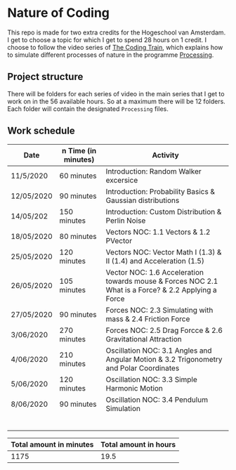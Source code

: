 # Nature of Coding
This repo is made for two extra credits for the Hogeschool van Amsterdam. I get to choose a topic for which I get to spend 28 hours on 1 credit. I choose to follow the video series of [The Coding Train](https://www.youtube.com/user/shiffman/playlists?view=50&sort=dd&shelf_id=6), which explains how to simulate different processes of nature in the programme [Processing](https://processing.org/).

## Project structure
There will be folders for each series of video in the main series that I get to work on in the 56 available hours. So at a maximum there will be 12 folders. Each folder will contain the designated `Processing` files. 

## Work schedule

| Date  | n Time (in minutes)  | Activity  |
|---|---|---|
| 11/5/2020 | 60 minutes | Introduction: Random Walker excersice  |
| 12/05/2020 | 90 minutes | Introduction: Probability Basics & Gaussian distributions  |
| 14/05/202  | 150 minutes  | Introduction: Custom Distribution & Perlin Noise  |
| 18/05/2020  | 80 minutes  | Vectors NOC: 1.1 Vectors & 1.2 PVector  |
| 25/05/2020 | 120 minutes  | Vectors NOC: Vector Math I (1.3) & II (1.4) and Acceleration (1.5)  |
| 26/05/2020  | 105 minutes  | Vector NOC: 1.6 Acceleration towards mouse & Forces NOC 2.1 What is a Force? & 2.2 Applying a Force  |
| 27/05/2020 | 90 minutes  | Forces NOC: 2.3 Simulating with mass & 2.4 Friction Force |
| 3/06/2020 | 270 minutes  | Forces NOC: 2.5 Drag Forcce & 2.6 Gravitational Attraction |
| 4/06/2020 | 210 minutes  | Oscillation NOC: 3.1 Angles and Angular Motion & 3.2 Trigonometry and Polar Coordinates  |
| 5/06/2020  | 120 minutes | Oscillation NOC: 3.3 Simple Harmonic Motion  |
| 8/06/2020  | 90 minutes  | Oscillation NOC: 3.4 Pendulum Simulation  |
|   |   |   |
|   |   |   |
|   |   |   |
|   |   |   |
|   |   |   |
|   |   |   |


| Total amount in minutes | Total amount in hours  |
|---|---|
| 1175 | 19.5 |
